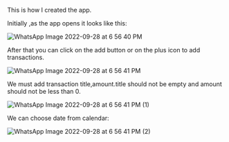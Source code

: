 This is how I created the app.

Initially ,as the app opens it looks like this:

![WhatsApp Image 2022-09-28 at 6 56 40 PM](https://user-images.githubusercontent.com/84428101/192792101-6bb53f8e-f392-464f-ac93-6039abb012a9.jpeg)

After that you can click on the add button or on the plus icon to add transactions.

![WhatsApp Image 2022-09-28 at 6 56 41 PM](https://user-images.githubusercontent.com/84428101/192793271-e5a3a52d-8eed-485f-a1e9-7919c777af26.jpeg)

We must add transaction title,amount.title should not be empty and amount should not be less than 0.

![WhatsApp Image 2022-09-28 at 6 56 41 PM (1)](https://user-images.githubusercontent.com/84428101/192793980-d9ed5be2-1fd6-45b2-acec-4e35d033f51b.jpeg)

We can choose date from calendar:

![WhatsApp Image 2022-09-28 at 6 56 41 PM (2)](https://user-images.githubusercontent.com/84428101/192794400-cdd9acab-1459-4639-a8d2-d01d322b0f6b.jpeg)

